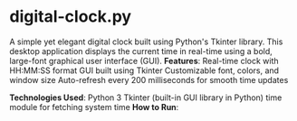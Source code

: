 # digital-clock.py
A simple yet elegant digital clock built using Python's Tkinter library. 
This desktop application displays the current time in real-time using a bold, large-font graphical user interface (GUI).
__Features__:
Real-time clock with HH:MM:SS format
GUI built using Tkinter
Customizable font, colors, and window size
Auto-refresh every 200 milliseconds for smooth time updates

__Technologies Used__:
Python 3
Tkinter (built-in GUI library in Python)
time module for fetching system time
__How to Run__:
